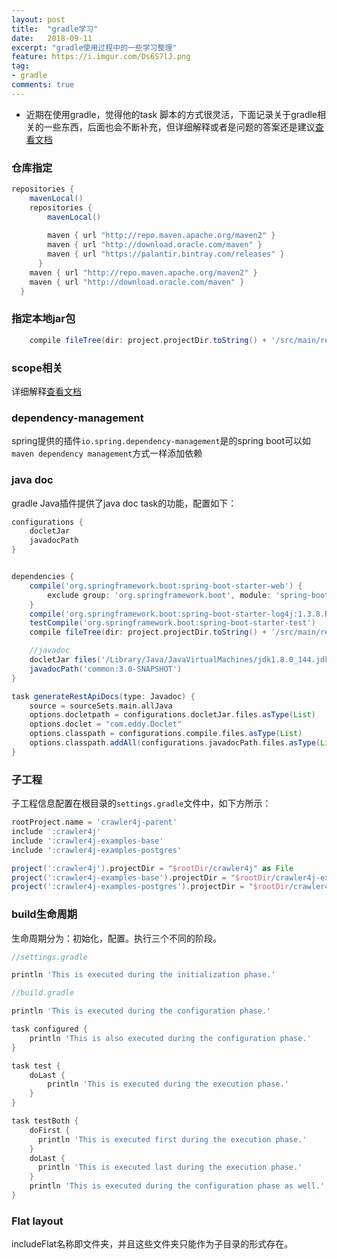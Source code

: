 ```yaml
---
layout: post
title:  "gradle学习"
date:   2018-09-11
excerpt: "gradle使用过程中的一些学习整理"
feature: https://i.imgur.com/Ds6S7lJ.png
tag:
- gradle
comments: true
---
```

* 近期在使用gradle，觉得他的task 脚本的方式很灵活，下面记录关于gradle相关的一些东西，后面也会不断补充，但详细解释或者是问题的答案还是建议[查看文档](https://docs.gradle.org/current/userguide/userguide.html)

### 仓库指定

``` gradle
repositories {
    mavenLocal()
    repositories {
        mavenLocal()
        
        maven { url "http://repo.maven.apache.org/maven2" }
        maven { url "http://download.oracle.com/maven" }
        maven { url "https://palantir.bintray.com/releases" }
      }
    maven { url "http://repo.maven.apache.org/maven2" }
    maven { url "http://download.oracle.com/maven" }
  }
````

### 指定本地jar包

``` gradle
    compile fileTree(dir: project.projectDir.toString() + '/src/main/resources/libs', include: ['*.jar'])
```

### scope相关

详细解释[查看文档](https://docs.gradle.org/current/userguide/java_plugin.html#sec:java_plugin_and_dependency_management)

### dependency-management

spring提供的插件`io.spring.dependency-management`是的spring boot可以如`maven dependency management`方式一样添加依赖

### java doc

gradle Java插件提供了java doc task的功能，配置如下：

``` gradle
configurations {
    docletJar
    javadocPath
}


dependencies {
    compile('org.springframework.boot:spring-boot-starter-web') {
        exclude group: 'org.springframework.boot', module: 'spring-boot-starter-logging'
    }
    compile('org.springframework.boot:spring-boot-starter-log4j:1.3.8.RELEASE')
    testCompile('org.springframework.boot:spring-boot-starter-test')
    compile fileTree(dir: project.projectDir.toString() + '/src/main/resources/libs', include: ['*.jar'])

    //javadoc
    docletJar files('/Library/Java/JavaVirtualMachines/jdk1.8.0_144.jdk/Contents/Home/lib/tools.jar')
    javadocPath('common:3.0-SNAPSHOT')
}

task generateRestApiDocs(type: Javadoc) {
    source = sourceSets.main.allJava
    options.docletpath = configurations.docletJar.files.asType(List)
    options.doclet = "com.eddy.Doclet"
    options.classpath = configurations.compile.files.asType(List)
    options.classpath.addAll(configurations.javadocPath.files.asType(List))
}
```

### 子工程

子工程信息配置在根目录的`settings.gradle`文件中，如下方所示：

``` gradle
rootProject.name = 'crawler4j-parent'
include ':crawler4j'
include ':crawler4j-examples-base'
include ':crawler4j-examples-postgres'

project(':crawler4j').projectDir = "$rootDir/crawler4j" as File
project(':crawler4j-examples-base').projectDir = "$rootDir/crawler4j-examples/crawler4j-examples-base" as File
project(':crawler4j-examples-postgres').projectDir = "$rootDir/crawler4j-examples/crawler4j-examples-postgres" as File
```

### build生命周期

生命周期分为：初始化，配置。执行三个不同的阶段。

``` groovy
//settings.gradle

println 'This is executed during the initialization phase.'

//build.gradle

println 'This is executed during the configuration phase.'

task configured {
    println 'This is also executed during the configuration phase.'
}

task test {
    doLast {
        println 'This is executed during the execution phase.'
    }
}

task testBoth {
	doFirst {
	  println 'This is executed first during the execution phase.'
	}
	doLast {
	  println 'This is executed last during the execution phase.'
	}
	println 'This is executed during the configuration phase as well.'
}
```

### Flat layout

includeFlat名称即文件夹，并且这些文件夹只能作为子目录的形式存在。
